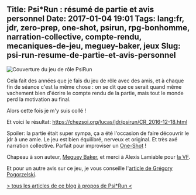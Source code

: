 Title: Psi*Run : résumé de partie et avis personnel
Date: 2017-01-04 19:01
Tags: lang:fr, jdr, zero-prep, one-shot, psirun, rpg-bonhomme, narration-collective, compte-rendu, mecaniques-de-jeu, meguey-baker, jeux
Slug: psi-run-resume-de-partie-et-avis-personnel
---
<img alt="Couverture du jeu de rôle PsiRun" src="images/2017/01/psirun-couverture.png">

Cela fait des années que je fais du jeu de rôle avec des amis, et à chaque fin de séance c'est la même chose :
on se dit que ce serait quand même vachement bien d'écrire le compte rendu de la partie, mais tout le monde perd la motivation au final.

Alors cette fois je m'y suis collé !

Et voici le résultat:
<https://chezsoi.org/lucas/jdr/psirun/CR_2016-12-18.html>

Spoiler: la partie était super sympa, ça a été l'occasion de faire découvrir le jdr à une amie.
Le jeu est bien équilibré, nerveux et original.
Et très axé narration collective. Parfait pour improviser un [One-Shot](/lucas/blog/tag/one-shot.html) !

Chapeau à son auteur, [Meguey Baker](http://nightskygames.com/welcome/game/PsiRun), et merci à Alexis Lamiable pour [la VF](https://electric-goat.net/products/1).

Et pour un autre avis sur ce jeu, je vous conseille l'[article de Grégory Pogorzelski](http://awarestudios.blogspot.com/2014/12/psi-run.html).

[> tous les articles de ce blog à propos de Psi*Run <](/lucas/blog/tag/psirun.html)
